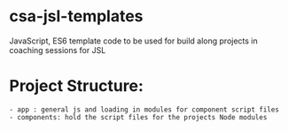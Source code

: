 # csa-jsl-templates
JavaScript, ES6 template code to be used for build along projects in coaching sessions for JSL

# Project Structure:
    - app : general js and loading in modules for component script files
    - components: hold the script files for the projects Node modules

